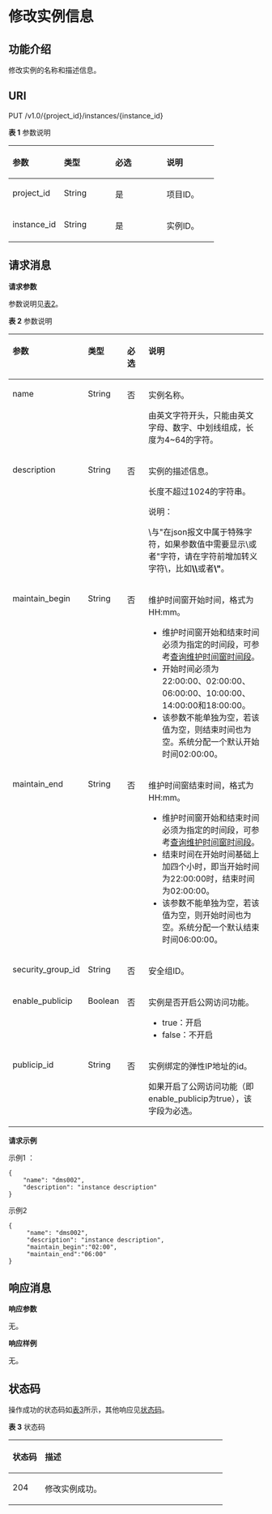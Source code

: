 # 修改实例信息<a name="ZH-CN_TOPIC_0171829484"></a>

## 功能介绍<a name="zh-cn_topic_0128036897_section16640184612281"></a>

修改实例的名称和描述信息。

## URI<a name="zh-cn_topic_0128036897_section1333816281512"></a>

PUT /v1.0/\{project\_id\}/instances/\{instance\_id\}

**表 1**  参数说明

<a name="zh-cn_topic_0128036897_table434018282110"></a>
<table><thead align="left"><tr id="zh-cn_topic_0128036897_row46806283114"><th class="cellrowborder" valign="top" width="25%" id="mcps1.2.5.1.1"><p id="zh-cn_topic_0128036897_p1368010288120"><a name="zh-cn_topic_0128036897_p1368010288120"></a><a name="zh-cn_topic_0128036897_p1368010288120"></a>参数</p>
</th>
<th class="cellrowborder" valign="top" width="25%" id="mcps1.2.5.1.2"><p id="zh-cn_topic_0128036897_p86803283111"><a name="zh-cn_topic_0128036897_p86803283111"></a><a name="zh-cn_topic_0128036897_p86803283111"></a>类型</p>
</th>
<th class="cellrowborder" valign="top" width="25%" id="mcps1.2.5.1.3"><p id="zh-cn_topic_0128036897_p1568018281318"><a name="zh-cn_topic_0128036897_p1568018281318"></a><a name="zh-cn_topic_0128036897_p1568018281318"></a>必选</p>
</th>
<th class="cellrowborder" valign="top" width="25%" id="mcps1.2.5.1.4"><p id="zh-cn_topic_0128036897_p166801828014"><a name="zh-cn_topic_0128036897_p166801828014"></a><a name="zh-cn_topic_0128036897_p166801828014"></a>说明</p>
</th>
</tr>
</thead>
<tbody><tr id="zh-cn_topic_0128036897_row186802285111"><td class="cellrowborder" valign="top" width="25%" headers="mcps1.2.5.1.1 "><p id="zh-cn_topic_0128036897_p1268012813116"><a name="zh-cn_topic_0128036897_p1268012813116"></a><a name="zh-cn_topic_0128036897_p1268012813116"></a>project_id</p>
</td>
<td class="cellrowborder" valign="top" width="25%" headers="mcps1.2.5.1.2 "><p id="zh-cn_topic_0128036897_p86812281319"><a name="zh-cn_topic_0128036897_p86812281319"></a><a name="zh-cn_topic_0128036897_p86812281319"></a>String</p>
</td>
<td class="cellrowborder" valign="top" width="25%" headers="mcps1.2.5.1.3 "><p id="zh-cn_topic_0128036897_p1768110283116"><a name="zh-cn_topic_0128036897_p1768110283116"></a><a name="zh-cn_topic_0128036897_p1768110283116"></a>是</p>
</td>
<td class="cellrowborder" valign="top" width="25%" headers="mcps1.2.5.1.4 "><p id="zh-cn_topic_0128036897_p20681182818117"><a name="zh-cn_topic_0128036897_p20681182818117"></a><a name="zh-cn_topic_0128036897_p20681182818117"></a>项目ID。</p>
</td>
</tr>
<tr id="zh-cn_topic_0128036897_row968112281014"><td class="cellrowborder" valign="top" width="25%" headers="mcps1.2.5.1.1 "><p id="zh-cn_topic_0128036897_p868112281017"><a name="zh-cn_topic_0128036897_p868112281017"></a><a name="zh-cn_topic_0128036897_p868112281017"></a>instance_id</p>
</td>
<td class="cellrowborder" valign="top" width="25%" headers="mcps1.2.5.1.2 "><p id="zh-cn_topic_0128036897_p9681328010"><a name="zh-cn_topic_0128036897_p9681328010"></a><a name="zh-cn_topic_0128036897_p9681328010"></a>String</p>
</td>
<td class="cellrowborder" valign="top" width="25%" headers="mcps1.2.5.1.3 "><p id="zh-cn_topic_0128036897_p4681192819115"><a name="zh-cn_topic_0128036897_p4681192819115"></a><a name="zh-cn_topic_0128036897_p4681192819115"></a>是</p>
</td>
<td class="cellrowborder" valign="top" width="25%" headers="mcps1.2.5.1.4 "><p id="zh-cn_topic_0128036897_p96811287114"><a name="zh-cn_topic_0128036897_p96811287114"></a><a name="zh-cn_topic_0128036897_p96811287114"></a>实例ID。</p>
</td>
</tr>
</tbody>
</table>

## 请求消息<a name="zh-cn_topic_0128036897_section1535592810114"></a>

**请求参数**

参数说明见[表2](#zh-cn_topic_0128036897_table1535615281916)。

**表 2**  参数说明

<a name="zh-cn_topic_0128036897_table1535615281916"></a>
<table><thead align="left"><tr id="zh-cn_topic_0128036897_row368114281213"><th class="cellrowborder" valign="top" width="23%" id="mcps1.2.5.1.1"><p id="zh-cn_topic_0128036897_p968142814110"><a name="zh-cn_topic_0128036897_p968142814110"></a><a name="zh-cn_topic_0128036897_p968142814110"></a>参数</p>
</th>
<th class="cellrowborder" valign="top" width="15%" id="mcps1.2.5.1.2"><p id="zh-cn_topic_0128036897_p268117281614"><a name="zh-cn_topic_0128036897_p268117281614"></a><a name="zh-cn_topic_0128036897_p268117281614"></a>类型</p>
</th>
<th class="cellrowborder" valign="top" width="9%" id="mcps1.2.5.1.3"><p id="zh-cn_topic_0128036897_p56811628914"><a name="zh-cn_topic_0128036897_p56811628914"></a><a name="zh-cn_topic_0128036897_p56811628914"></a>必选</p>
</th>
<th class="cellrowborder" valign="top" width="53%" id="mcps1.2.5.1.4"><p id="zh-cn_topic_0128036897_p66814283115"><a name="zh-cn_topic_0128036897_p66814283115"></a><a name="zh-cn_topic_0128036897_p66814283115"></a>说明</p>
</th>
</tr>
</thead>
<tbody><tr id="zh-cn_topic_0128036897_row76815281815"><td class="cellrowborder" valign="top" width="23%" headers="mcps1.2.5.1.1 "><p id="zh-cn_topic_0128036897_p186821628616"><a name="zh-cn_topic_0128036897_p186821628616"></a><a name="zh-cn_topic_0128036897_p186821628616"></a>name</p>
</td>
<td class="cellrowborder" valign="top" width="15%" headers="mcps1.2.5.1.2 "><p id="zh-cn_topic_0128036897_p96821328215"><a name="zh-cn_topic_0128036897_p96821328215"></a><a name="zh-cn_topic_0128036897_p96821328215"></a>String</p>
</td>
<td class="cellrowborder" valign="top" width="9%" headers="mcps1.2.5.1.3 "><p id="zh-cn_topic_0128036897_p1668214286117"><a name="zh-cn_topic_0128036897_p1668214286117"></a><a name="zh-cn_topic_0128036897_p1668214286117"></a>否</p>
</td>
<td class="cellrowborder" valign="top" width="53%" headers="mcps1.2.5.1.4 "><p id="zh-cn_topic_0128036897_p968210281411"><a name="zh-cn_topic_0128036897_p968210281411"></a><a name="zh-cn_topic_0128036897_p968210281411"></a>实例名称。</p>
<p id="zh-cn_topic_0128036897_p1968211281517"><a name="zh-cn_topic_0128036897_p1968211281517"></a><a name="zh-cn_topic_0128036897_p1968211281517"></a>由英文字符开头，只能由英文字母、数字、中划线组成，长度为4~64的字符。</p>
</td>
</tr>
<tr id="zh-cn_topic_0128036897_row19682728211"><td class="cellrowborder" valign="top" width="23%" headers="mcps1.2.5.1.1 "><p id="zh-cn_topic_0128036897_p168262813117"><a name="zh-cn_topic_0128036897_p168262813117"></a><a name="zh-cn_topic_0128036897_p168262813117"></a>description</p>
</td>
<td class="cellrowborder" valign="top" width="15%" headers="mcps1.2.5.1.2 "><p id="zh-cn_topic_0128036897_p106825281913"><a name="zh-cn_topic_0128036897_p106825281913"></a><a name="zh-cn_topic_0128036897_p106825281913"></a>String</p>
</td>
<td class="cellrowborder" valign="top" width="9%" headers="mcps1.2.5.1.3 "><p id="zh-cn_topic_0128036897_p36828281414"><a name="zh-cn_topic_0128036897_p36828281414"></a><a name="zh-cn_topic_0128036897_p36828281414"></a>否</p>
</td>
<td class="cellrowborder" valign="top" width="53%" headers="mcps1.2.5.1.4 "><p id="zh-cn_topic_0128036897_p76821928819"><a name="zh-cn_topic_0128036897_p76821928819"></a><a name="zh-cn_topic_0128036897_p76821928819"></a>实例的描述信息。</p>
<p id="zh-cn_topic_0128036897_p1368213286119"><a name="zh-cn_topic_0128036897_p1368213286119"></a><a name="zh-cn_topic_0128036897_p1368213286119"></a>长度不超过1024的字符串。</p>
<div class="note" id="zh-cn_topic_0128036897_note23701428716"><a name="zh-cn_topic_0128036897_note23701428716"></a><a name="zh-cn_topic_0128036897_note23701428716"></a><span class="notetitle"> 说明： </span><div class="notebody"><p id="zh-cn_topic_0128036897_p26821628212"><a name="zh-cn_topic_0128036897_p26821628212"></a><a name="zh-cn_topic_0128036897_p26821628212"></a>\与"在json报文中属于特殊字符，如果参数值中需要显示\或者"字符，请在字符前增加转义字符\，比如<strong id="zh-cn_topic_0128036897_b1268218281510"><a name="zh-cn_topic_0128036897_b1268218281510"></a><a name="zh-cn_topic_0128036897_b1268218281510"></a>\\</strong>或者<strong id="zh-cn_topic_0128036897_b468210281111"><a name="zh-cn_topic_0128036897_b468210281111"></a><a name="zh-cn_topic_0128036897_b468210281111"></a>\"</strong>。</p>
</div></div>
</td>
</tr>
<tr id="zh-cn_topic_0128036897_row2682152819119"><td class="cellrowborder" valign="top" width="23%" headers="mcps1.2.5.1.1 "><p id="zh-cn_topic_0128036897_p86829282112"><a name="zh-cn_topic_0128036897_p86829282112"></a><a name="zh-cn_topic_0128036897_p86829282112"></a>maintain_begin</p>
</td>
<td class="cellrowborder" valign="top" width="15%" headers="mcps1.2.5.1.2 "><p id="zh-cn_topic_0128036897_p468211281014"><a name="zh-cn_topic_0128036897_p468211281014"></a><a name="zh-cn_topic_0128036897_p468211281014"></a>String</p>
</td>
<td class="cellrowborder" valign="top" width="9%" headers="mcps1.2.5.1.3 "><p id="zh-cn_topic_0128036897_p18682142817111"><a name="zh-cn_topic_0128036897_p18682142817111"></a><a name="zh-cn_topic_0128036897_p18682142817111"></a>否</p>
</td>
<td class="cellrowborder" valign="top" width="53%" headers="mcps1.2.5.1.4 "><p id="zh-cn_topic_0128036897_p2682228412"><a name="zh-cn_topic_0128036897_p2682228412"></a><a name="zh-cn_topic_0128036897_p2682228412"></a>维护时间窗开始时间，格式为HH:mm。</p>
<a name="zh-cn_topic_0128036897_ul368212281211"></a><a name="zh-cn_topic_0128036897_ul368212281211"></a><ul id="zh-cn_topic_0128036897_ul368212281211"><li>维护时间窗开始和结束时间必须为指定的时间段，可参考<a href="查询维护时间窗时间段.md">查询维护时间窗时间段</a>。</li><li>开始时间必须为22:00:00、02:00:00、06:00:00、10:00:00、14:00:00和18:00:00。</li><li>该参数不能单独为空，若该值为空，则结束时间也为空。系统分配一个默认开始时间02:00:00。</li></ul>
</td>
</tr>
<tr id="zh-cn_topic_0128036897_row196828281817"><td class="cellrowborder" valign="top" width="23%" headers="mcps1.2.5.1.1 "><p id="zh-cn_topic_0128036897_p46833281516"><a name="zh-cn_topic_0128036897_p46833281516"></a><a name="zh-cn_topic_0128036897_p46833281516"></a>maintain_end</p>
</td>
<td class="cellrowborder" valign="top" width="15%" headers="mcps1.2.5.1.2 "><p id="zh-cn_topic_0128036897_p2068392819113"><a name="zh-cn_topic_0128036897_p2068392819113"></a><a name="zh-cn_topic_0128036897_p2068392819113"></a>String</p>
</td>
<td class="cellrowborder" valign="top" width="9%" headers="mcps1.2.5.1.3 "><p id="zh-cn_topic_0128036897_p1368317281511"><a name="zh-cn_topic_0128036897_p1368317281511"></a><a name="zh-cn_topic_0128036897_p1368317281511"></a>否</p>
</td>
<td class="cellrowborder" valign="top" width="53%" headers="mcps1.2.5.1.4 "><p id="zh-cn_topic_0128036897_p4683928811"><a name="zh-cn_topic_0128036897_p4683928811"></a><a name="zh-cn_topic_0128036897_p4683928811"></a>维护时间窗结束时间，格式为HH:mm。</p>
<a name="zh-cn_topic_0128036897_ul186834281112"></a><a name="zh-cn_topic_0128036897_ul186834281112"></a><ul id="zh-cn_topic_0128036897_ul186834281112"><li>维护时间窗开始和结束时间必须为指定的时间段，可参考<a href="查询维护时间窗时间段.md">查询维护时间窗时间段</a>。</li><li>结束时间在开始时间基础上加四个小时，即当开始时间为22:00:00时，结束时间为02:00:00。</li><li>该参数不能单独为空，若该值为空，则开始时间也为空。系统分配一个默认结束时间06:00:00。</li></ul>
</td>
</tr>
<tr id="zh-cn_topic_0128036897_row768311286112"><td class="cellrowborder" valign="top" width="23%" headers="mcps1.2.5.1.1 "><p id="zh-cn_topic_0128036897_p2683128811"><a name="zh-cn_topic_0128036897_p2683128811"></a><a name="zh-cn_topic_0128036897_p2683128811"></a>security_group_id</p>
</td>
<td class="cellrowborder" valign="top" width="15%" headers="mcps1.2.5.1.2 "><p id="zh-cn_topic_0128036897_p2683122812114"><a name="zh-cn_topic_0128036897_p2683122812114"></a><a name="zh-cn_topic_0128036897_p2683122812114"></a>String</p>
</td>
<td class="cellrowborder" valign="top" width="9%" headers="mcps1.2.5.1.3 "><p id="zh-cn_topic_0128036897_p136831528418"><a name="zh-cn_topic_0128036897_p136831528418"></a><a name="zh-cn_topic_0128036897_p136831528418"></a>否</p>
</td>
<td class="cellrowborder" valign="top" width="53%" headers="mcps1.2.5.1.4 "><p id="zh-cn_topic_0128036897_p168316286116"><a name="zh-cn_topic_0128036897_p168316286116"></a><a name="zh-cn_topic_0128036897_p168316286116"></a>安全组ID。</p>
</td>
</tr>
<tr id="zh-cn_topic_0128036897_row11328171217524"><td class="cellrowborder" valign="top" width="23%" headers="mcps1.2.5.1.1 "><p id="zh-cn_topic_0128036897_p1544227185211"><a name="zh-cn_topic_0128036897_p1544227185211"></a><a name="zh-cn_topic_0128036897_p1544227185211"></a>enable_publicip</p>
</td>
<td class="cellrowborder" valign="top" width="15%" headers="mcps1.2.5.1.2 "><p id="zh-cn_topic_0128036897_p644122745211"><a name="zh-cn_topic_0128036897_p644122745211"></a><a name="zh-cn_topic_0128036897_p644122745211"></a>Boolean</p>
</td>
<td class="cellrowborder" valign="top" width="9%" headers="mcps1.2.5.1.3 "><p id="zh-cn_topic_0128036897_p1044112725216"><a name="zh-cn_topic_0128036897_p1044112725216"></a><a name="zh-cn_topic_0128036897_p1044112725216"></a>否</p>
</td>
<td class="cellrowborder" valign="top" width="53%" headers="mcps1.2.5.1.4 "><p id="zh-cn_topic_0128036897_p134416272521"><a name="zh-cn_topic_0128036897_p134416272521"></a><a name="zh-cn_topic_0128036897_p134416272521"></a>实例是否开启公网访问功能。</p>
<a name="zh-cn_topic_0128036897_ul844122718526"></a><a name="zh-cn_topic_0128036897_ul844122718526"></a><ul id="zh-cn_topic_0128036897_ul844122718526"><li>true：开启</li><li>false：不开启</li></ul>
</td>
</tr>
<tr id="zh-cn_topic_0128036897_row47357142523"><td class="cellrowborder" valign="top" width="23%" headers="mcps1.2.5.1.1 "><p id="zh-cn_topic_0128036897_p17441127115214"><a name="zh-cn_topic_0128036897_p17441127115214"></a><a name="zh-cn_topic_0128036897_p17441127115214"></a>publicip_id</p>
</td>
<td class="cellrowborder" valign="top" width="15%" headers="mcps1.2.5.1.2 "><p id="zh-cn_topic_0128036897_p84452725213"><a name="zh-cn_topic_0128036897_p84452725213"></a><a name="zh-cn_topic_0128036897_p84452725213"></a>String</p>
</td>
<td class="cellrowborder" valign="top" width="9%" headers="mcps1.2.5.1.3 "><p id="zh-cn_topic_0128036897_p544192745210"><a name="zh-cn_topic_0128036897_p544192745210"></a><a name="zh-cn_topic_0128036897_p544192745210"></a>否</p>
</td>
<td class="cellrowborder" valign="top" width="53%" headers="mcps1.2.5.1.4 "><p id="zh-cn_topic_0128036897_p34418276529"><a name="zh-cn_topic_0128036897_p34418276529"></a><a name="zh-cn_topic_0128036897_p34418276529"></a>实例绑定的弹性IP地址的id。</p>
<p id="zh-cn_topic_0128036897_p944162765220"><a name="zh-cn_topic_0128036897_p944162765220"></a><a name="zh-cn_topic_0128036897_p944162765220"></a>如果开启了公网访问功能（即enable_publicip为true），该字段为必选。</p>
</td>
</tr>
</tbody>
</table>

**请求示例**

示例1 ：

```
{  
    "name": "dms002",  
    "description": "instance description"  
} 
```

示例2

```
{ 
     "name": "dms002",   
     "description": "instance description", 
     "maintain_begin":"02:00", 
     "maintain_end":"06:00" 
}
```

## 响应消息<a name="zh-cn_topic_0128036897_section243616287110"></a>

**响应参数**

无。

**响应样例**

无。

## 状态码<a name="zh-cn_topic_0128036897_section643822820115"></a>

操作成功的状态码如[表3](#zh-cn_topic_0128036897_table044092812115)所示，其他响应见[状态码](状态码.md)。

**表 3**  状态码

<a name="zh-cn_topic_0128036897_table044092812115"></a>
<table><thead align="left"><tr id="zh-cn_topic_0128036897_row1368415282114"><th class="cellrowborder" valign="top" width="15.15%" id="mcps1.2.3.1.1"><p id="zh-cn_topic_0128036897_p16849281913"><a name="zh-cn_topic_0128036897_p16849281913"></a><a name="zh-cn_topic_0128036897_p16849281913"></a>状态码</p>
</th>
<th class="cellrowborder" valign="top" width="84.85000000000001%" id="mcps1.2.3.1.2"><p id="zh-cn_topic_0128036897_p5684152812113"><a name="zh-cn_topic_0128036897_p5684152812113"></a><a name="zh-cn_topic_0128036897_p5684152812113"></a>描述</p>
</th>
</tr>
</thead>
<tbody><tr id="zh-cn_topic_0128036897_row16842281518"><td class="cellrowborder" valign="top" width="15.15%" headers="mcps1.2.3.1.1 "><p id="zh-cn_topic_0128036897_p1468410281117"><a name="zh-cn_topic_0128036897_p1468410281117"></a><a name="zh-cn_topic_0128036897_p1468410281117"></a>204</p>
</td>
<td class="cellrowborder" valign="top" width="84.85000000000001%" headers="mcps1.2.3.1.2 "><p id="zh-cn_topic_0128036897_p1868410286115"><a name="zh-cn_topic_0128036897_p1868410286115"></a><a name="zh-cn_topic_0128036897_p1868410286115"></a>修改实例成功。</p>
</td>
</tr>
</tbody>
</table>

